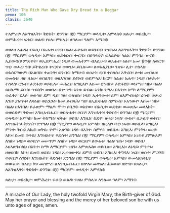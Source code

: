 ```yaml
---
title: The Rich Man Who Gave Dry Bread to a Beggar
pemm: 106
clavis: 3640
---
```

ተአምሪሃ፡ ለእግዝእትነ፡ ቅድስት፡ ድንግል፡ በ፪፡ ማርያም፡ ወላዲተ፡ አምላክ፨ ጸሎታ፡ ወበረከታ፡ ወምሕረተ፡ ፍቁር፡ ወልዳ፡ የሀሉ፡ ምስሌነ፡ ለዓለመ፡ ዓለም፡ አሜን፨

ወሀሎ፡ አሐዱ፡ ብእሲ፡ በአሐቲ፡ ሀገር፡ ባዕል፡ ፈድፋደ፡ ወይገብር፡ ተዝካራ፡ ለእግዝእትነ፡ ቅድስት፡ ድንግል፡ በ፪፡ ማርያም፡ ወላዲተ፡ አምላክ፡ ወይቄርብ፡ ቍርባነ፡ በበዓላቲሃ፡ ወአልቦቱ፡ ካልአ፡ ምግባረ፡ ሠናይ፡ ኢበውሂበ፡ ምጽዋት፡ ወኢበምሒረ፡ ነዳይ፡ ወመአትም፡ ብእሲሁ፨
ወአሐተ፡ ዕለተ፡ አመ፡ ፳ወ፬፡ ለወርኀ፡ ጥር፡ ወሖረ፡ ኀበ፡ ይትቄረብ፡ ቍርባነ፡ ወወፂኦ፡ ይቤሎሙ፡ ለወአልያኒሁ፡ ንጽፉ፡ ሊተ፡ ተስላስ፡ ወአሰርግውዎ፡ በአልባስ፡ ቀጠንት፡ ወገብሩ፡ ከማሁ፨
ወዐሪጎ፡ ዲበ፡ ተስላሱ፡ አቅረቡ፡ ሎቱ፡ መብልዐ፡ ወመስቴ፡ ዘዘ፡ ዚአሁ፡ ወበልዓ፨
ወዘእንበለ፡ ይፅገብ፡ ወይምላእ፡ ከርሦ፡ ከልሐ፡ አሐዱ፡ ነዳይ፡ በታሕተ፡ ተስላስ፡ ርኁብ፡ ፈድፋደ፡ ወይቤሎ፡ መሐረኒ፡ እግዚእየ፡ እስመ፡ ርኅብኩ፡ ፈድፋደ፨
ወነሥአ፡ ዝኩ፡ ባዕል፡ ጰስኪማ፡ ይቡስ፡ ኅብስት፡ ወወገረ፡ በቍጥዓ፡ እንዘ፡ ይብል፡ እንከ፡ ንሣእ፡ በእንተ፡ ስማ፡ ለማርያም፡ ወፈቅዖ፡ ርእሶ፡ ወወኅዘ፡ ደም፡ ዲበ፡ ገጹ፡ ወለዝኩ፡ ነዳይ፡ ኢተዓውቆ፡ ደም፡ ዘእምብዝኃ፡ ረኀብ፡ ወሖረ፡ እንዘ፡ ያአኵቶ፡ ለባዕል፡ ወይጔጔዕ፡ ከመ፡ ይብጻሕ፡ ኀበ፡ ዘኢበጽሐ፨
ስምዑኬ፡ ኦአኀውየ፡ እስመ፡ ዝኩ፡ ባዕል፡ ዘእንበለ፡ ይፈጽም፡ ማዕዶ፡ ሞተ፡ ሶቤሃ፨ ወአየው፡ ብእሲቱ፡ ወደቂቁ፡ ወመጽኡ፡ መላእክት፡ ወወሰድዎ፡ ቅድመ፡ እግዚአብሔር። ወበጽሐት፡ ሶቤሃ፡ እግዝእትነ፡ ቅድስት፡ ድንግል፡ በ፪፡ ማርያም፡ ወላዲተ፡ አምላክ፡ ከመ፡ ትስማዕ፡ ፍትሐ፡ ወይቤ፡ እግዚእ፡ ስድዋ፡ ለዛቲ፡ ነፍስ፡ ውስተ፡ ሲኦል፨ ወትቤ፡ እግዝእትነ፡ ቅድስት፡ ድንግል፡ በ፪፡ ማርያም፡ ወላዲተ፡ አምላክ፡ ዘዚአየ፡ ዛቲ፡ ነፍስ፡ ወይቤላ፡ እግዚእ፡ ምንተ፡ ገብረ፡ ለኪ፨
ወትቤ፡ ዮም፡ አጽገበ፡ ነዳየ፡ በእንተ፡ ስምየ፨ ወይቤላ፡ እግዚእ፡ ምንትኑ፡ ወሀቦ፡ አኮኑ፡ ደመ፨ ወትቤ፡ እግዝእትነ፡ ቅድስት፡ ድንግል፡ በ፪፡ ማርያም፡ ወላዲተ፡ አምላክ፡ አዝዝ፡ ያምጽእዎ፡ ለዝኩ፡ ነዳይ። ወሶቤሃ፡ መሠጥዎ፡ ለዝኩ፡ ነዳይ፡ ወርእዮ፡ ለውእቱ፡ ባዕል፡ ዝኩ፡ ነዳይ፡ ወይቤ፡ ኦዘአጽገብከኒ፡ በእንተ፡ ስማ፡ ለማርያም፡ ዝየኑ፡ አምጽኡከ። ወይቤሎ፡ እግዚእነ፡ ለነዳይ፡ ምንተኑ፡ ዘወሀበከ፡ አኮኑ፡ ደመ፨ ወይቤ፡ ነዳይ፡ ኢተዐውቀኒ፡ ደም፨ ወይቤ፡ እግዚእ፡ ትግባእ፡ ነፍስ፡ ወስተ፡ ሥጋሃ፨ ወሶቤሃ፡ ሰገደት፡ እግዝእትነ፡ ቅድስት፡ ድንግል፡ በ፪፡ ማርያም፡ ወላዲተ፡ አምላክ፡ ወመላእክትኒ፨
ወውእቱ፡ ብእሲ፡ ኮነ፡ መስምረ፡ ለእግዚአብሔር፡ በኵሉ፡ መዋዕለ፡ ሕይወቱ፡ ዘድኅነ፡ በጸሎታ፡ ለእግዝእትነ፡ ቅድስት፡ ድንግል፡ በ፪፡ ማርያም፡ ወላዲተ፡ አምላክ፨

ጸሎታ፡ ወበረከታ፡ ወምሕረተ፡ ፍቁር፡ ወልዳ፡ የሀሉ፡ ምስሌነ፡ ለዓለመ፡ ዓለም፡ አሜን፨

----

A miracle of Our Lady, the holy twofold Virgin Mary, the Birth-giver of God. May her prayer and blessing and the mercy of her beloved son be with us unto ages of ages, amen.
